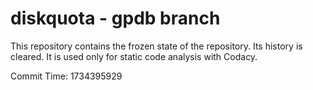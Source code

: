# diskquota - gpdb branch

This repository contains the frozen state of the repository.
Its history is cleared. It is used only for static code
analysis with Codacy.

Commit Time: 1734395929